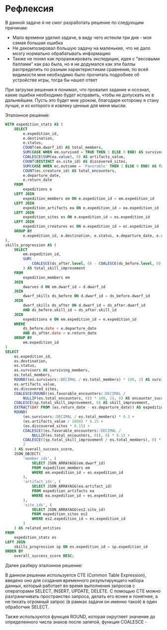 # Рефлексия

В данной задаче я не смог разработать решение по следующим причинам:
- Мало времени уделил задаче, в виду чего истекли три дня - моя самая большая ошибка
- Не декомпозировал большую задачу на маленькие, что не дало мозгу нормально обрабатывать информацию
- Также не понял как проранжировать экспедиции, идея с "весовыми баллами" как раз была, но я не додумался как эти баллы распределить по разным характеристикам сравнения, по всей видимости мне необходимо было прочитать подробнее об устройстве игры, тогда бы нашел ответ

При загрузке решения я понимал, что провалил задание и осознал, какие ошибки необходимо будет исправить, чтобы не допускать их в дальнейшем. Пусть это будет мне уроком, благодаря которому я стану лучше, и из которого я извлеку ценные для меня мысли.

Эталонное решение:

```sql
WITH expedition_stats AS (
    SELECT 
        e.expedition_id,
        e.destination,
        e.status,
        COUNT(em.dwarf_id) AS total_members,
        SUM(CASE WHEN em.survived = TRUE THEN 1 ELSE 0 END) AS survivors,
        COALESCE(SUM(ea.value), 0) AS artifacts_value,
        COUNT(DISTINCT es.site_id) AS discovered_sites,
        SUM(CASE WHEN ec.outcome = 'Favorable' THEN 1 ELSE 0 END) AS favorable_encounters,
        COUNT(ec.creature_id) AS total_encounters,
        e.departure_date,
        e.return_date
    FROM 
        expeditions e
    LEFT JOIN 
        expedition_members em ON e.expedition_id = em.expedition_id
    LEFT JOIN 
        expedition_artifacts ea ON e.expedition_id = ea.expedition_id
    LEFT JOIN 
        expedition_sites es ON e.expedition_id = es.expedition_id
    LEFT JOIN 
        expedition_creatures ec ON e.expedition_id = ec.expedition_id
    GROUP BY 
        e.expedition_id, e.destination, e.status, e.departure_date, e.return_date
),
skills_progression AS (
    SELECT 
        em.expedition_id,
        SUM(
            COALESCE(ds_after.level, 0) - COALESCE(ds_before.level, 0)
        ) AS total_skill_improvement
    FROM 
        expedition_members em
    JOIN 
        dwarves d ON em.dwarf_id = d.dwarf_id
    JOIN 
        dwarf_skills ds_before ON d.dwarf_id = ds_before.dwarf_id
    JOIN 
        dwarf_skills ds_after ON d.dwarf_id = ds_after.dwarf_id
        AND ds_before.skill_id = ds_after.skill_id
    JOIN 
        expeditions e ON em.expedition_id = e.expedition_id
    WHERE 
        ds_before.date < e.departure_date
        AND ds_after.date > e.return_date
    GROUP BY 
        em.expedition_id
)
SELECT 
    es.expedition_id,
    es.destination,
    es.status,
    es.survivors AS surviving_members,
    es.total_members,
    ROUND((es.survivors::DECIMAL / es.total_members) * 100, 2) AS survival_rate,
    es.artifacts_value,
    es.discovered_sites,
    COALESCE(ROUND((es.favorable_encounters::DECIMAL / 
        NULLIF(es.total_encounters, 0)) * 100, 2), 0) AS encounter_success_rate,
    COALESCE(sp.total_skill_improvement, 0) AS skill_improvement,
    EXTRACT(DAY FROM (es.return_date - es.departure_date)) AS expedition_duration,
    ROUND(
        (es.survivors::DECIMAL / es.total_members) * 0.3 +
        (es.artifacts_value / 1000) * 0.25 +
        (es.discovered_sites * 0.15) +
        COALESCE((es.favorable_encounters::DECIMAL / 
            NULLIF(es.total_encounters, 0)), 0) * 0.15 +
        COALESCE((sp.total_skill_improvement / es.total_members), 0) * 0.15,
        2
    ) AS overall_success_score,
    JSON_OBJECT(
        'member_ids', (
            SELECT JSON_ARRAYAGG(em.dwarf_id)
            FROM expedition_members em 
            WHERE em.expedition_id = es.expedition_id
        ),
        'artifact_ids', (
            SELECT JSON_ARRAYAGG(ea.artifact_id)
            FROM expedition_artifacts ea
            WHERE ea.expedition_id = es.expedition_id
        ),
        'site_ids', (
            SELECT JSON_ARRAYAGG(es2.site_id)
            FROM expedition_sites es2
            WHERE es2.expedition_id = es.expedition_id
        )
    ) AS related_entities
FROM 
    expedition_stats es
LEFT JOIN 
    skills_progression sp ON es.expedition_id = sp.expedition_id
ORDER BY 
    overall_success_score DESC;
```

Далее разберу эталонное решение:

В данном решении используется CTE (Common Table Expression), введено оно для создания временного результируещего набора данных, который работает во время выполнения запросов с операторами SELECT, INSERT, UPDATE, DELETE. С помощью CTE можно разграничивать пространство запроса, делать его яснее и понятнее, а не пихать огромный запрос (в рамках задачи он именно такой) в один обработчик SELECT. 

Также используются функция ROUND, которая округляет значение до определенного числа знаков после запятой, функция COALESCE - 